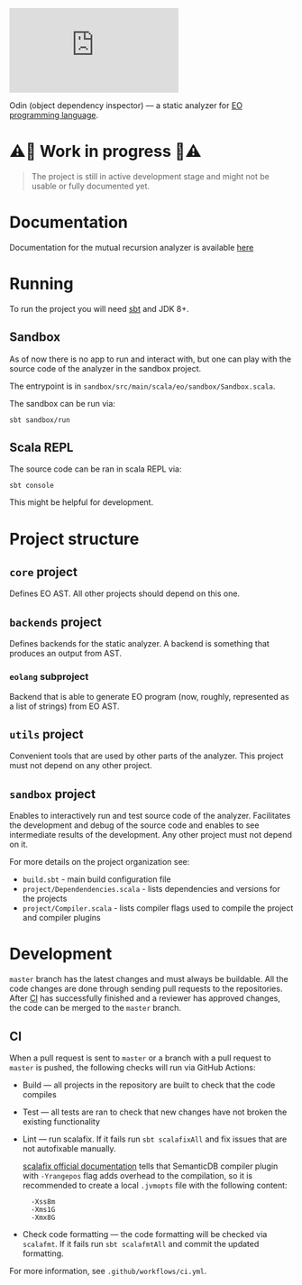 [![Maven Release](https://badgen.net/maven/v/metadata-url/https/repo1.maven.org/maven2/org/polystat/odin/odin_2.13/maven-metadata.xml)](https://oss.sonatype.org/content/repositories/releases/org/polystat/odin/odin_2.13/ )

Odin (object dependency inspector) — a static analyzer for [EO programming language](https://github.com/cqfn/eo).

# ⚠️🚧 Work in progress 🚧⚠️

> The project is still in active development stage and might not be usable or fully documented yet.

# Documentation
Documentation for the mutual recursion analyzer is available [here](docs/analysis/mutual_recursion_analyzer.md)

# Running

To run the project you will need [sbt](https://www.scala-sbt.org/1.x/docs/Setup.html) and JDK 8+.

## Sandbox

As of now there is no app to run and interact with, but one can play with the source code of the analyzer in the sandbox project.

The entrypoint is in `sandbox/src/main/scala/eo/sandbox/Sandbox.scala`.

The sandbox can be run via:

```shell
sbt sandbox/run
```

## Scala REPL

The source code can be ran in scala REPL via:

```shell
sbt console
```

This might be helpful for development.

# Project structure

## `core` project

Defines EO AST. All other projects should depend on this one.

## `backends` project

Defines backends for the static analyzer. A backend is something that produces an output from AST.

### `eolang` subproject

Backend that is able to generate EO program (now, roughly, represented as a list of strings) from EO AST.

## `utils` project

Convenient tools that are used by other parts of the analyzer. This project must not depend on any other project.

## `sandbox` project

Enables to interactively run and test source code of the analyzer. Facilitates the development and debug of the source code and enables to see intermediate results of the development. Any other project must not depend on it. 

For more details on the project organization see:

- `build.sbt` - main build configuration file
- `project/Dependendencies.scala` - lists dependencies and versions for the projects
- `project/Compiler.scala` - lists compiler flags used to compile the project and compiler plugins

# Development

`master` branch has the latest changes and must always be buildable. All the code changes are done through sending pull requests to the repositories. After [CI](#ci) has successfully finished and a reviewer has approved changes, the code can be merged to the `master` branch. 

## CI

When a pull request is sent to `master` or a branch with a pull request to `master` is pushed, the following checks will run via GitHub Actions:

- Build — all projects in the repository are built to check that the code compiles
- Test — all tests are ran to check that new changes have not broken the existing functionality
- Lint — run scalafix. If it fails run `sbt scalafixAll` and fix issues that are not autofixable manually.

  [scalafix official documentation](https://scalacenter.github.io/scalafix/docs/users/installation.html#sbt) tells that SemanticDB compiler plugin with `-Yrangepos` flag adds overhead to the compilation, so it is recommended to create a local `.jvmopts` file with the following content:
  ```
    -Xss8m
    -Xms1G
    -Xmx8G
  ```
- Check code formatting — the code formatting will be checked via `scalafmt`. If it fails run `sbt scalafmtAll` and commit the updated formatting.

For more information, see `.github/workflows/ci.yml`.
